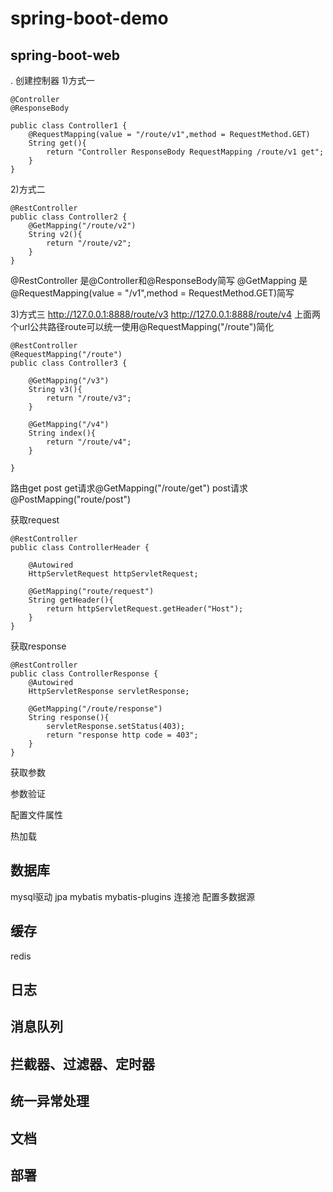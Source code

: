 # spring-boot-demo

## spring-boot-web
. 创建控制器
1)方式一
```
@Controller
@ResponseBody

public class Controller1 {
    @RequestMapping(value = "/route/v1",method = RequestMethod.GET)
    String get(){
        return "Controller ResponseBody RequestMapping /route/v1 get";
    }
}
```

2)方式二
```
@RestController
public class Controller2 {
    @GetMapping("/route/v2")
    String v2(){
        return "/route/v2";
    }
}
```

@RestController 是@Controller和@ResponseBody简写
@GetMapping 是@RequestMapping(value = "/v1",method = RequestMethod.GET)简写

3)方式三
http://127.0.0.1:8888/route/v3
http://127.0.0.1:8888/route/v4
上面两个url公共路径route可以统一使用@RequestMapping("/route")简化

```
@RestController
@RequestMapping("/route")
public class Controller3 {

    @GetMapping("/v3")
    String v3(){
        return "/route/v3";
    }

    @GetMapping("/v4")
    String index(){
        return "/route/v4";
    }

}
```


路由get post
get请求@GetMapping("/route/get")
post请求@PostMapping("route/post")

获取request
```
@RestController
public class ControllerHeader {

    @Autowired
    HttpServletRequest httpServletRequest;

    @GetMapping("route/request")
    String getHeader(){
        return httpServletRequest.getHeader("Host");
    }
}
```

获取response
```
@RestController
public class ControllerResponse {
    @Autowired
    HttpServletResponse servletResponse;

    @GetMapping("/route/response")
    String response(){
        servletResponse.setStatus(403);
        return "response http code = 403";
    }
}
```

获取参数


参数验证



配置文件属性



热加载


## 数据库
mysql驱动
jpa
mybatis
mybatis-plugins
连接池
配置多数据源

## 缓存
redis

## 日志

## 消息队列

## 拦截器、过滤器、定时器

## 统一异常处理

## 文档


## 部署

